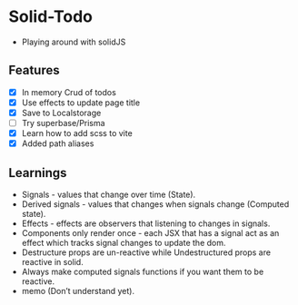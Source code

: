 # Solid-Todo

- Playing around with solidJS

## Features

- [x] In memory Crud of todos
- [x] Use effects to update page title
- [x] Save to Localstorage
- [ ] Try superbase/Prisma
- [x] Learn how to add scss to vite
- [x] Added path aliases

## Learnings

- Signals - values that change over time (State).
- Derived signals - values that changes when signals change (Computed state).
- Effects - effects are observers that listening to changes in signals.
- Components only render once - each JSX that has a signal act as an effect which tracks signal changes to update the dom.
- Destructure props are un-reactive while Undestructured props are reactive in solid.
- Always make computed signals functions if you want them to be reactive.
- memo (Don’t understand yet).
